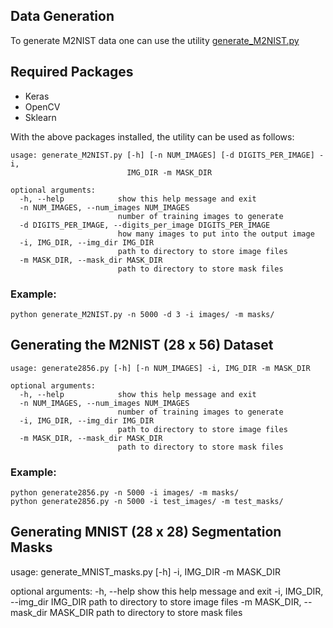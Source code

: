 ## Data Generation 

To generate M2NIST data one can use the utility [generate_M2NIST.py](generate_M2NIST.py)

## Required Packages

- Keras
- OpenCV
- Sklearn

With the above packages installed, the utility can be used as follows: 

``` 
usage: generate_M2NIST.py [-h] [-n NUM_IMAGES] [-d DIGITS_PER_IMAGE] -i,
                          IMG_DIR -m MASK_DIR

optional arguments:
  -h, --help            show this help message and exit
  -n NUM_IMAGES, --num_images NUM_IMAGES
                        number of training images to generate
  -d DIGITS_PER_IMAGE, --digits_per_image DIGITS_PER_IMAGE
                        how many images to put into the output image
  -i, IMG_DIR, --img_dir IMG_DIR
                        path to directory to store image files
  -m MASK_DIR, --mask_dir MASK_DIR
                        path to directory to store mask files
```

### Example:
``` 
python generate_M2NIST.py -n 5000 -d 3 -i images/ -m masks/ 
``` 

## Generating the M2NIST (28 x 56) Dataset

```
usage: generate2856.py [-h] [-n NUM_IMAGES] -i, IMG_DIR -m MASK_DIR

optional arguments:
  -h, --help            show this help message and exit
  -n NUM_IMAGES, --num_images NUM_IMAGES
                        number of training images to generate
  -i, IMG_DIR, --img_dir IMG_DIR
                        path to directory to store image files
  -m MASK_DIR, --mask_dir MASK_DIR
                        path to directory to store mask files
```

### Example:
``` 
python generate2856.py -n 5000 -i images/ -m masks/
python generate2856.py -n 5000 -i test_images/ -m test_masks/ 
``` 

## Generating MNIST (28 x 28) Segmentation Masks 
usage: generate_MNIST_masks.py [-h] -i, IMG_DIR -m MASK_DIR

optional arguments:
  -h, --help            show this help message and exit
  -i, IMG_DIR, --img_dir IMG_DIR
                        path to directory to store image files
  -m MASK_DIR, --mask_dir MASK_DIR
                        path to directory to store mask files




